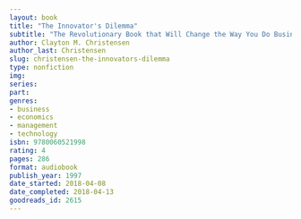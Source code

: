 ```yaml
---
layout: book
title: "The Innovator's Dilemma"
subtitle: "The Revolutionary Book that Will Change the Way You Do Business"
author: Clayton M. Christensen
author_last: Christensen
slug: christensen-the-innovators-dilemma
type: nonfiction
img: 
series: 
part: 
genres:
- business
- economics
- management
- technology
isbn: 9780060521998
rating: 4
pages: 286
format: audiobook
publish_year: 1997
date_started: 2018-04-08
date_completed: 2018-04-13
goodreads_id: 2615
---
```

